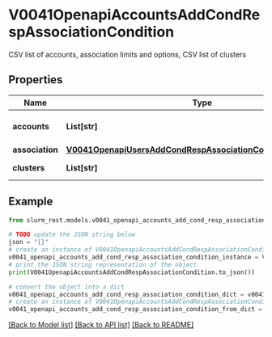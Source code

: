 # V0041OpenapiAccountsAddCondRespAssociationCondition

CSV list of accounts, association limits and options, CSV list of clusters

## Properties

Name | Type | Description | Notes
------------ | ------------- | ------------- | -------------
**accounts** | **List[str]** | CSV accounts list | 
**association** | [**V0041OpenapiUsersAddCondRespAssociationConditionAssociation**](V0041OpenapiUsersAddCondRespAssociationConditionAssociation.md) |  | [optional] 
**clusters** | **List[str]** | CSV clusters list | [optional] 

## Example

```python
from slurm_rest.models.v0041_openapi_accounts_add_cond_resp_association_condition import V0041OpenapiAccountsAddCondRespAssociationCondition

# TODO update the JSON string below
json = "{}"
# create an instance of V0041OpenapiAccountsAddCondRespAssociationCondition from a JSON string
v0041_openapi_accounts_add_cond_resp_association_condition_instance = V0041OpenapiAccountsAddCondRespAssociationCondition.from_json(json)
# print the JSON string representation of the object
print(V0041OpenapiAccountsAddCondRespAssociationCondition.to_json())

# convert the object into a dict
v0041_openapi_accounts_add_cond_resp_association_condition_dict = v0041_openapi_accounts_add_cond_resp_association_condition_instance.to_dict()
# create an instance of V0041OpenapiAccountsAddCondRespAssociationCondition from a dict
v0041_openapi_accounts_add_cond_resp_association_condition_from_dict = V0041OpenapiAccountsAddCondRespAssociationCondition.from_dict(v0041_openapi_accounts_add_cond_resp_association_condition_dict)
```
[[Back to Model list]](../README.md#documentation-for-models) [[Back to API list]](../README.md#documentation-for-api-endpoints) [[Back to README]](../README.md)


